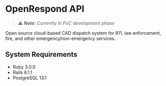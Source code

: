 # OpenRespond API

> :warning: ***Note:** Currently in PoC development phase*

Open source cloud-based CAD dispatch system for 911, law enforcement, fire, and other emergency/non-emergency services.

## System Requirements
* Ruby 3.0.0
* Rails 6.1.1
* PostgreSQL 13.1
